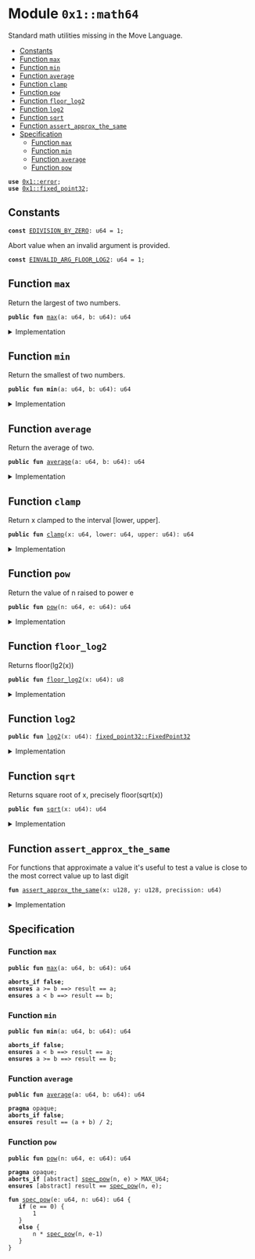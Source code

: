 
<a name="0x1_math64"></a>

# Module `0x1::math64`

Standard math utilities missing in the Move Language.


-  [Constants](#@Constants_0)
-  [Function `max`](#0x1_math64_max)
-  [Function `min`](#0x1_math64_min)
-  [Function `average`](#0x1_math64_average)
-  [Function `clamp`](#0x1_math64_clamp)
-  [Function `pow`](#0x1_math64_pow)
-  [Function `floor_log2`](#0x1_math64_floor_log2)
-  [Function `log2`](#0x1_math64_log2)
-  [Function `sqrt`](#0x1_math64_sqrt)
-  [Function `assert_approx_the_same`](#0x1_math64_assert_approx_the_same)
-  [Specification](#@Specification_1)
    -  [Function `max`](#@Specification_1_max)
    -  [Function `min`](#@Specification_1_min)
    -  [Function `average`](#@Specification_1_average)
    -  [Function `pow`](#@Specification_1_pow)


<pre><code><b>use</b> <a href="../../move-stdlib/doc/error.md#0x1_error">0x1::error</a>;
<b>use</b> <a href="../../move-stdlib/doc/fixed_point32.md#0x1_fixed_point32">0x1::fixed_point32</a>;
</code></pre>



<a name="@Constants_0"></a>

## Constants


<a name="0x1_math64_EDIVISION_BY_ZERO"></a>



<pre><code><b>const</b> <a href="math64.md#0x1_math64_EDIVISION_BY_ZERO">EDIVISION_BY_ZERO</a>: u64 = 1;
</code></pre>



<a name="0x1_math64_EINVALID_ARG_FLOOR_LOG2"></a>

Abort value when an invalid argument is provided.


<pre><code><b>const</b> <a href="math64.md#0x1_math64_EINVALID_ARG_FLOOR_LOG2">EINVALID_ARG_FLOOR_LOG2</a>: u64 = 1;
</code></pre>



<a name="0x1_math64_max"></a>

## Function `max`

Return the largest of two numbers.


<pre><code><b>public</b> <b>fun</b> <a href="math64.md#0x1_math64_max">max</a>(a: u64, b: u64): u64
</code></pre>



<details>
<summary>Implementation</summary>


<pre><code><b>public</b> <b>fun</b> <a href="math64.md#0x1_math64_max">max</a>(a: u64, b: u64): u64 {
    <b>if</b> (a &gt;= b) a <b>else</b> b
}
</code></pre>



</details>

<a name="0x1_math64_min"></a>

## Function `min`

Return the smallest of two numbers.


<pre><code><b>public</b> <b>fun</b> <b>min</b>(a: u64, b: u64): u64
</code></pre>



<details>
<summary>Implementation</summary>


<pre><code><b>public</b> <b>fun</b> <b>min</b>(a: u64, b: u64): u64 {
    <b>if</b> (a &lt; b) a <b>else</b> b
}
</code></pre>



</details>

<a name="0x1_math64_average"></a>

## Function `average`

Return the average of two.


<pre><code><b>public</b> <b>fun</b> <a href="math64.md#0x1_math64_average">average</a>(a: u64, b: u64): u64
</code></pre>



<details>
<summary>Implementation</summary>


<pre><code><b>public</b> <b>fun</b> <a href="math64.md#0x1_math64_average">average</a>(a: u64, b: u64): u64 {
    <b>if</b> (a &lt; b) {
        a + (b - a) / 2
    } <b>else</b> {
        b + (a - b) / 2
    }
}
</code></pre>



</details>

<a name="0x1_math64_clamp"></a>

## Function `clamp`

Return x clamped to the interval [lower, upper].


<pre><code><b>public</b> <b>fun</b> <a href="math64.md#0x1_math64_clamp">clamp</a>(x: u64, lower: u64, upper: u64): u64
</code></pre>



<details>
<summary>Implementation</summary>


<pre><code><b>public</b> <b>fun</b> <a href="math64.md#0x1_math64_clamp">clamp</a>(x: u64, lower: u64, upper: u64): u64 {
    <b>min</b>(upper, <a href="math64.md#0x1_math64_max">max</a>(lower, x))
}
</code></pre>



</details>

<a name="0x1_math64_pow"></a>

## Function `pow`

Return the value of n raised to power e


<pre><code><b>public</b> <b>fun</b> <a href="math64.md#0x1_math64_pow">pow</a>(n: u64, e: u64): u64
</code></pre>



<details>
<summary>Implementation</summary>


<pre><code><b>public</b> <b>fun</b> <a href="math64.md#0x1_math64_pow">pow</a>(n: u64, e: u64): u64 {
    <b>if</b> (e == 0) {
        1
    } <b>else</b> {
        <b>let</b> p = 1;
        <b>while</b> (e &gt; 1) {
            <b>if</b> (e % 2 == 1) {
                p = p * n;
            };
            e = e / 2;
            n = n * n;
        };
        p * n
    }
}
</code></pre>



</details>

<a name="0x1_math64_floor_log2"></a>

## Function `floor_log2`

Returns floor(lg2(x))


<pre><code><b>public</b> <b>fun</b> <a href="math64.md#0x1_math64_floor_log2">floor_log2</a>(x: u64): u8
</code></pre>



<details>
<summary>Implementation</summary>


<pre><code><b>public</b> <b>fun</b> <a href="math64.md#0x1_math64_floor_log2">floor_log2</a>(x: u64): u8 {
    <b>let</b> res = 0;
    <b>assert</b>!(x != 0, std::error::invalid_argument(<a href="math64.md#0x1_math64_EINVALID_ARG_FLOOR_LOG2">EINVALID_ARG_FLOOR_LOG2</a>));
    // Effectively the position of the most significant set bit
    <b>let</b> n = 32;
    <b>while</b> (n &gt; 0) {
        <b>if</b> (x &gt;= (1 &lt;&lt; n)) {
            x = x &gt;&gt; n;
            res = res + n;
        };
        n = n &gt;&gt; 1;
    };
    res
}
</code></pre>



</details>

<a name="0x1_math64_log2"></a>

## Function `log2`



<pre><code><b>public</b> <b>fun</b> <a href="math64.md#0x1_math64_log2">log2</a>(x: u64): <a href="../../move-stdlib/doc/fixed_point32.md#0x1_fixed_point32_FixedPoint32">fixed_point32::FixedPoint32</a>
</code></pre>



<details>
<summary>Implementation</summary>


<pre><code><b>public</b> <b>fun</b> <a href="math64.md#0x1_math64_log2">log2</a>(x: u64): FixedPoint32 {
    <b>let</b> integer_part = <a href="math64.md#0x1_math64_floor_log2">floor_log2</a>(x);
    // Normalize x <b>to</b> [1, 2) in fixed point 32.
    <b>let</b> y = (<b>if</b> (x &gt;= 1 &lt;&lt; 32) {
        x &gt;&gt; (integer_part - 32)
    } <b>else</b> {
        x &lt;&lt; (32 - integer_part)
    } <b>as</b> u128);
    <b>let</b> frac = 0;
    <b>let</b> delta = 1 &lt;&lt; 31;
    <b>while</b> (delta != 0) {
        // log x = 1/2 log x^2
        // x in [1, 2)
        y = (y * y) &gt;&gt; 32;
        // x is now in [1, 4)
        // <b>if</b> x in [2, 4) then log x = 1 + log (x / 2)
        <b>if</b> (y &gt;= (2 &lt;&lt; 32)) { frac = frac + delta; y = y &gt;&gt; 1; };
        delta = delta &gt;&gt; 1;
    };
    <a href="../../move-stdlib/doc/fixed_point32.md#0x1_fixed_point32_create_from_raw_value">fixed_point32::create_from_raw_value</a> (((integer_part <b>as</b> u64) &lt;&lt; 32) + frac)
}
</code></pre>



</details>

<a name="0x1_math64_sqrt"></a>

## Function `sqrt`

Returns square root of x, precisely floor(sqrt(x))


<pre><code><b>public</b> <b>fun</b> <a href="math64.md#0x1_math64_sqrt">sqrt</a>(x: u64): u64
</code></pre>



<details>
<summary>Implementation</summary>


<pre><code><b>public</b> <b>fun</b> <a href="math64.md#0x1_math64_sqrt">sqrt</a>(x: u64): u64 {
    <b>if</b> (x == 0) <b>return</b> 0;
    // Note the plus 1 in the expression. Let n = floor_lg2(x) we have x in [2^n, 2^(n+1)&gt; and thus the answer in
    // the half-open interval [2^(n/2), 2^((n+1)/2)&gt;. For even n we can write this <b>as</b> [2^(n/2), <a href="math64.md#0x1_math64_sqrt">sqrt</a>(2) 2^(n/2)&gt;
    // for odd n [2^((n+1)/2)/<a href="math64.md#0x1_math64_sqrt">sqrt</a>(2), 2^((n+1)/2&gt;. For even n the left end point is integer for odd the right
    // end point is integer. If we <b>choose</b> <b>as</b> our first approximation the integer end point we have <b>as</b> maximum
    // relative <a href="../../move-stdlib/doc/error.md#0x1_error">error</a> either (<a href="math64.md#0x1_math64_sqrt">sqrt</a>(2) - 1) or (1 - 1/<a href="math64.md#0x1_math64_sqrt">sqrt</a>(2)) both are smaller then 1/2.
    <b>let</b> res = 1 &lt;&lt; ((<a href="math64.md#0x1_math64_floor_log2">floor_log2</a>(x) + 1) &gt;&gt; 1);
    // We <b>use</b> standard newton-rhapson iteration <b>to</b> improve the initial approximation.
    // The <a href="../../move-stdlib/doc/error.md#0x1_error">error</a> term evolves <b>as</b> delta_i+1 = delta_i^2 / 2 (quadratic convergence).
    // It turns out that after 4 iterations the delta is smaller than 2^-32 and thus below the treshold.
    res = (res + x / res) &gt;&gt; 1;
    res = (res + x / res) &gt;&gt; 1;
    res = (res + x / res) &gt;&gt; 1;
    res = (res + x / res) &gt;&gt; 1;
    <b>min</b>(res, x / res)
}
</code></pre>



</details>

<a name="0x1_math64_assert_approx_the_same"></a>

## Function `assert_approx_the_same`

For functions that approximate a value it's useful to test a value is close
to the most correct value up to last digit


<pre><code><b>fun</b> <a href="math64.md#0x1_math64_assert_approx_the_same">assert_approx_the_same</a>(x: u128, y: u128, precission: u64)
</code></pre>



<details>
<summary>Implementation</summary>


<pre><code><b>fun</b> <a href="math64.md#0x1_math64_assert_approx_the_same">assert_approx_the_same</a>(x: u128, y: u128, precission: u64) {
    <b>if</b> (x &lt; y) {
        <b>let</b> tmp = x;
        x = y;
        y = tmp;
    };
    <b>let</b> mult = (<a href="math64.md#0x1_math64_pow">pow</a>(10, precission) <b>as</b> u128);
    <b>assert</b>!((x - y) * mult &lt; x, 0);
}
</code></pre>



</details>

<a name="@Specification_1"></a>

## Specification


<a name="@Specification_1_max"></a>

### Function `max`


<pre><code><b>public</b> <b>fun</b> <a href="math64.md#0x1_math64_max">max</a>(a: u64, b: u64): u64
</code></pre>




<pre><code><b>aborts_if</b> <b>false</b>;
<b>ensures</b> a &gt;= b ==&gt; result == a;
<b>ensures</b> a &lt; b ==&gt; result == b;
</code></pre>



<a name="@Specification_1_min"></a>

### Function `min`


<pre><code><b>public</b> <b>fun</b> <b>min</b>(a: u64, b: u64): u64
</code></pre>




<pre><code><b>aborts_if</b> <b>false</b>;
<b>ensures</b> a &lt; b ==&gt; result == a;
<b>ensures</b> a &gt;= b ==&gt; result == b;
</code></pre>



<a name="@Specification_1_average"></a>

### Function `average`


<pre><code><b>public</b> <b>fun</b> <a href="math64.md#0x1_math64_average">average</a>(a: u64, b: u64): u64
</code></pre>




<pre><code><b>pragma</b> opaque;
<b>aborts_if</b> <b>false</b>;
<b>ensures</b> result == (a + b) / 2;
</code></pre>



<a name="@Specification_1_pow"></a>

### Function `pow`


<pre><code><b>public</b> <b>fun</b> <a href="math64.md#0x1_math64_pow">pow</a>(n: u64, e: u64): u64
</code></pre>




<pre><code><b>pragma</b> opaque;
<b>aborts_if</b> [abstract] <a href="math64.md#0x1_math64_spec_pow">spec_pow</a>(n, e) &gt; MAX_U64;
<b>ensures</b> [abstract] result == <a href="math64.md#0x1_math64_spec_pow">spec_pow</a>(n, e);
</code></pre>




<a name="0x1_math64_spec_pow"></a>


<pre><code><b>fun</b> <a href="math64.md#0x1_math64_spec_pow">spec_pow</a>(e: u64, n: u64): u64 {
   <b>if</b> (e == 0) {
       1
   }
   <b>else</b> {
       n * <a href="math64.md#0x1_math64_spec_pow">spec_pow</a>(n, e-1)
   }
}
</code></pre>


[move-book]: https://aptos.dev/guides/move-guides/book/SUMMARY
